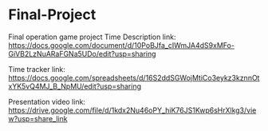 # Final-Project
Final operation game project
Time Description link: https://docs.google.com/document/d/10PoBJfa_cIWmJA4dS9xMFo-GiVB2LzNuARaFGNa5UDo/edit?usp=sharing

Time tracker link: https://docs.google.com/spreadsheets/d/16S2ddSGWojMtiCo3eykz3kznnOtxYK5vQ4MJ_B_NpMU/edit?usp=sharing

Presentation video link: https://drive.google.com/file/d/1kdx2Nu46oPY_hiK76JS1Kwp6sHrXlkg3/view?usp=share_link
